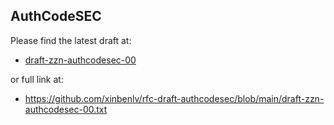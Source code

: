 ## AuthCodeSEC 

Please find the latest draft at:
- [draft-zzn-authcodesec-00](draft-zzn-authcodesec-00.txt)

or full link at:
- https://github.com/xinbenlv/rfc-draft-authcodesec/blob/main/draft-zzn-authcodesec-00.txt
